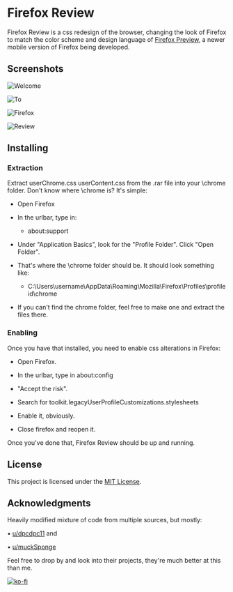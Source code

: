 # Firefox Review

Firefox Review is a css redesign of the browser, changing the look of Firefox to match the color scheme and design language of [Firefox Preview](https://play.google.com/store/apps/details?id=org.mozilla.fenix&hl=en_US), a newer mobile version of Firefox being developed.

## Screenshots

![Welcome](https://i.imgur.com/fpsDT06.png)

![To](https://i.imgur.com/AxQE1Sl.png)

![Firefox](https://i.imgur.com/IBrp7VU.jpg)

![Review](https://i.imgur.com/eGTec3W.png)

## Installing

### Extraction
Extract userChrome.css userContent.css from the .rar file into your \chrome folder.
Don't know where \chrome is? It's simple:
* Open Firefox

* In the urlbar, type in:
	* about:support

* Under "Application Basics", look for the "Profile Folder". Click "Open Folder".

* That's where the \chrome folder should be. It should look something like:
	* C:\Users\username\AppData\Roaming\Mozilla\Firefox\Profiles\profileid\chrome

* If you can't find the chrome folder, feel free to make one and extract the files there. 

### Enabling
Once you have that installed, you need to enable css alterations in Firefox:
* Open Firefox.

* In the urlbar, type in about:config

* "Accept the risk".

* Search for toolkit.legacyUserProfileCustomizations.stylesheets

* Enable it, obviously.

* Close firefox and reopen it.

Once you've done that, Firefox Review should be up and running.

## License

This project is licensed under the [MIT License](LICENSE.md).

## Acknowledgments

Heavily modified mixture of code from multiple sources, but mostly:

• [u/dpcdpc11](https://www.reddit.com/user/dpcdpc11) and

• [u/muckSponge](https://www.reddit.com/user/muckSponge)

Feel free to drop by and look into their projects, they're much better at this than me.

[![ko-fi](https://www.ko-fi.com/img/githubbutton_sm.svg)](https://ko-fi.com/E1E51QF8V)

